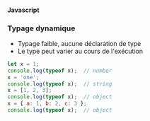 #### Javascript
### Typage dynamique
* Typage faible, aucune déclaration de type
* Le type peut varier au cours de l'exécution

```javascript
let x = 1;
console.log(typeof x);  // number
x = 'one';
console.log(typeof x);  // string
x = [1, 2, 3];
console.log(typeof x);  // object
x = { a: 1, b: 2, c: 3 };
console.log(typeof x);  // object
```
